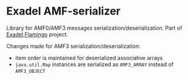 # Exadel AMF-serializer

Library for AMF0/AMF3 messages serialization/deserialization. Part of [Exadel Flamingo](http://exadel.org/flamingo) project.

Changes made for AMF3 serialization/deserialization:

* item order is maintained for deserialized associative arrays
* `java.util.Map` instances are serialized as `AMF3_ARRAY` instead of `AMF3_OBJECT`
